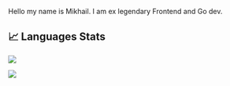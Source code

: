 Hello my name is Mikhail.
I am ex legendary Frontend and Go dev.
## 📈 Languages Stats

![](https://github-profile-summary-cards.vercel.app/api/cards/most-commit-language?username=greatwzix&theme=tokyonight&bg)

![](https://github-profile-summary-cards.vercel.app/api/cards/repos-per-language?username=greatwzix&theme=tokyonight&bg)
